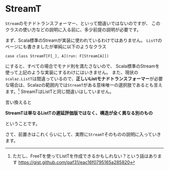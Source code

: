 # StreamT

`Stream`のモナドトランスフォーマー、といって間違いではないのですが、
このクラスの使い方などの説明に入る前に、多少前提の説明が必要です。

まず、Scala標準のStreamが実装に使われているわけではありません。
`ListT`のページにも書きましたが単純に以下のようなクラス

```tut:silent
case class StreamT[F[_], A](run: F[Stream[A]])
```

にすると、すべての場合でモナド則を満たさないので、
Scala標準のStreamを使って上記のような実装にするわけにはいきません。
また、現状の`scalaz.ListT`は間違っているので、**正しいListモナドトランスフォーマー**が必要な場合は、Scalazの範囲内では`StreamT`がある意味唯一の選択肢であるとも言えます。[^listT-freeT]
StreamTはListTと同じ間違いはしていません。


言い換えると

**StreamTは単なるListTの遅延評価版ではなく、構造が全く異なる別のもの**

ということです。


さて、前置きはこれくらいにして、実際に`StreamT`そのものの説明に入っていきます。


[^listT-freeT]: ただし、FreeTを使ってListTを作成できるかもしれない？という話はあります https://gist.github.com/paf31/eac16f0795165a285820
